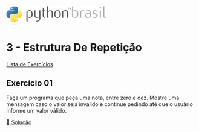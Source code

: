 ![pythonbrasil_logo](../../logo_pythonBrasil.png)

# 3 - Estrutura De Repetição 
[Lista de Exercícios](../../README.md)

## Exercício 01

Faça um programa que peça uma nota, entre zero e dez. Mostre uma mensagem caso o valor seja inválido e continue pedindo até que o usuário informe um valor válido.

[:page_with_curl: Solução](__init__.py)
